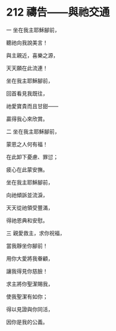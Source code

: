 # 212 禱告——與祂交通

一 坐在我主耶穌腳前，

聽祂向我說美言！

與主親近，喜樂之源，

天天願在此流連！

坐在我主耶穌腳前，

回首看見我既往，

祂愛寶貴而且甘甜——

贏得我心來欣賞。

二 坐在我主耶穌腳前，

蒙恩之人何有福！

在此卸下憂慮、罪愆；

疲心在此蒙安撫。

坐在我主耶穌腳前，

向祂傾訴並流淚，

天天從祂領受豐滿，

得祂恩典和安慰。

三 親愛救主，求你祝福，

當我靜坐你腳前！

用你大愛將我眷顧，

讓我得見你慈臉！

求主將你聖潔賜我，

使我聖潔有如你；

得以見證與你同活，

因你是我的公義。

